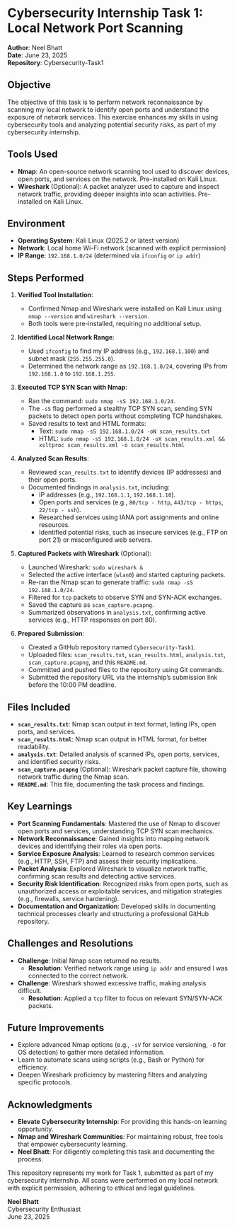 # Cybersecurity Internship Task 1: Local Network Port Scanning

**Author**: Neel Bhatt  
**Date**: June 23, 2025  
**Repository**: Cybersecurity-Task1

## Objective
The objective of this task is to perform network reconnaissance by scanning my local network to identify open ports and understand the exposure of network services. This exercise enhances my skills in using cybersecurity tools and analyzing potential security risks, as part of my cybersecurity internship.

## Tools Used
- **Nmap**: An open-source network scanning tool used to discover devices, open ports, and services on the network. Pre-installed on Kali Linux.
- **Wireshark** (Optional): A packet analyzer used to capture and inspect network traffic, providing deeper insights into scan activities. Pre-installed on Kali Linux.

## Environment
- **Operating System**: Kali Linux (2025.2 or latest version)
- **Network**: Local home Wi-Fi network (scanned with explicit permission)
- **IP Range**: `192.168.1.0/24` (determined via `ifconfig` or `ip addr`)

## Steps Performed
1. **Verified Tool Installation**:
   - Confirmed Nmap and Wireshark were installed on Kali Linux using `nmap --version` and `wireshark --version`.
   - Both tools were pre-installed, requiring no additional setup.

2. **Identified Local Network Range**:
   - Used `ifconfig` to find my IP address (e.g., `192.168.1.100`) and subnet mask (`255.255.255.0`).
   - Determined the network range as `192.168.1.0/24`, covering IPs from `192.168.1.0` to `192.168.1.255`.

3. **Executed TCP SYN Scan with Nmap**:
   - Ran the command: `sudo nmap -sS 192.168.1.0/24`.
   - The `-sS` flag performed a stealthy TCP SYN scan, sending SYN packets to detect open ports without completing TCP handshakes.
   - Saved results to text and HTML formats:
     - Text: `sudo nmap -sS 192.168.1.0/24 -oN scan_results.txt`
     - HTML: `sudo nmap -sS 192.168.1.0/24 -oX scan_results.xml && xsltproc scan_results.xml -o scan_results.html`

4. **Analyzed Scan Results**:
   - Reviewed `scan_results.txt` to identify devices (IP addresses) and their open ports.
   - Documented findings in `analysis.txt`, including:
     - IP addresses (e.g., `192.168.1.1`, `192.168.1.10`).
     - Open ports and services (e.g., `80/tcp - http`, `443/tcp - https`, `22/tcp - ssh`).
     - Researched services using IANA port assignments and online resources.
     - Identified potential risks, such as insecure services (e.g., FTP on port 21) or misconfigured web servers.

5. **Captured Packets with Wireshark** (Optional):
   - Launched Wireshark: `sudo wireshark &`
   - Selected the active interface (`wlan0`) and started capturing packets.
   - Re-ran the Nmap scan to generate traffic: `sudo nmap -sS 192.168.1.0/24`.
   - Filtered for `tcp` packets to observe SYN and SYN-ACK exchanges.
   - Saved the capture as `scan_capture.pcapng`.
   - Summarized observations in `analysis.txt`, confirming active services (e.g., HTTP responses on port 80).

6. **Prepared Submission**:
   - Created a GitHub repository named `Cybersecurity-Task1`.
   - Uploaded files: `scan_results.txt`, `scan_results.html`, `analysis.txt`, `scan_capture.pcapng`, and this `README.md`.
   - Committed and pushed files to the repository using Git commands.
   - Submitted the repository URL via the internship’s submission link before the 10:00 PM deadline.

## Files Included
- **`scan_results.txt`**: Nmap scan output in text format, listing IPs, open ports, and services.
- **`scan_results.html`**: Nmap scan output in HTML format, for better readability.
- **`analysis.txt`**: Detailed analysis of scanned IPs, open ports, services, and identified security risks.
- **`scan_capture.pcapng`** (Optional): Wireshark packet capture file, showing network traffic during the Nmap scan.
- **`README.md`**: This file, documenting the task process and findings.

## Key Learnings
- **Port Scanning Fundamentals**: Mastered the use of Nmap to discover open ports and services, understanding TCP SYN scan mechanics.
- **Network Reconnaissance**: Gained insights into mapping network devices and identifying their roles via open ports.
- **Service Exposure Analysis**: Learned to research common services (e.g., HTTP, SSH, FTP) and assess their security implications.
- **Packet Analysis**: Explored Wireshark to visualize network traffic, confirming scan results and detecting active services.
- **Security Risk Identification**: Recognized risks from open ports, such as unauthorized access or exploitable services, and mitigation strategies (e.g., firewalls, service hardening).
- **Documentation and Organization**: Developed skills in documenting technical processes clearly and structuring a professional GitHub repository.

## Challenges and Resolutions
- **Challenge**: Initial Nmap scan returned no results.
  - **Resolution**: Verified network range using `ip addr` and ensured I was connected to the correct network.
- **Challenge**: Wireshark showed excessive traffic, making analysis difficult.
  - **Resolution**: Applied a `tcp` filter to focus on relevant SYN/SYN-ACK packets.

## Future Improvements
- Explore advanced Nmap options (e.g., `-sV` for service versioning, `-O` for OS detection) to gather more detailed information.
- Learn to automate scans using scripts (e.g., Bash or Python) for efficiency.
- Deepen Wireshark proficiency by mastering filters and analyzing specific protocols.

## Acknowledgments
- **Elevate Cybersecurity Internship**: For providing this hands-on learning opportunity.
- **Nmap and Wireshark Communities**: For maintaining robust, free tools that empower cybersecurity learning.
- **Neel Bhatt**: For diligently completing this task and documenting the process.

This repository represents my work for Task 1, submitted as part of my cybersecurity internship. All scans were performed on my local network with explicit permission, adhering to ethical and legal guidelines.

**Neel Bhatt**  
Cybersecurity Enthusiast  
June 23, 2025